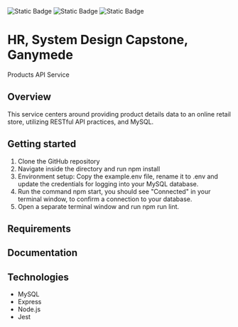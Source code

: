 <img alt="Static Badge" src="https://img.shields.io/badge/JavaScript?style=flat-square&logo=javascript&logoColor=black&link=https%3A%2F%2Fdeveloper.mozilla.org%2Fen-US%2Fdocs%2FWeb%2FJavaScript">
<img alt="Static Badge" src="https://img.shields.io/badge/Express.js?style=flat-square&logo=express&logoColor=black">
<img alt="Static Badge" src="https://img.shields.io/badge/Jest?style=flat-square&logo=jest&logoColor=white">


# HR, System Design Capstone, Ganymede

Products API Service

## Overview

This service centers around providing product details data to an online retail store, utilizing RESTful API practices, and MySQL.

## Getting started

1. Clone the GitHub repository
2. Navigate inside the directory and run npm install
3. Environment setup: Copy the example.env file, rename it to .env and update the credentials for logging into your MySQL database.
4. Run the command npm start, you should see "Connected" in your terminal window, to confirm a connection to your database.
5. Open a separate terminal window and run npm run lint.


## Requirements

## Documentation


## Technologies
* MySQL
* Express
* Node.js
* Jest
